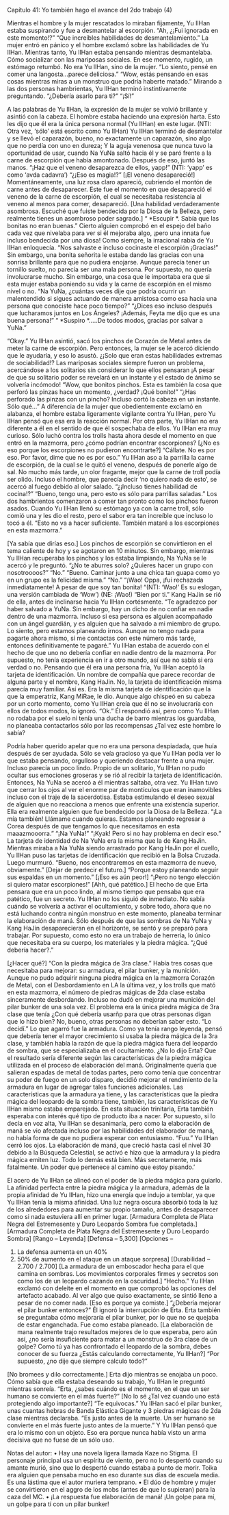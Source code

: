 

Capítulo 41: Yo también hago el avance del 2do trabajo (4)


Mientras el hombre y la mujer rescatados lo miraban fijamente, Yu IlHan estaba suspirando y fue a desmantelar al escorpión.
“Ah, ¿¡Fui ignorada en este momento!?”
“Que increíbles habilidades de desmantelamiento.”
La mujer entró en pánico y el hombre exclamó sobre las habilidades de Yu IlHan.
Mientras tanto, Yu IlHan estaba pensando mientras desmantelaba. Cómo socializar con las mariposas sociales.
En ese momento, rugido, un estómago retumbó. No era Yu IlHan, sino de la mujer. “Lo siento, pensé en comer una langosta…parece deliciosa.”
“Wow, estás pensando en esas cosas mientras miras a un monstruo que podría haberte matado.”
Mirando a las dos personas hambrientas, Yu IlHan terminó instintivamente preguntando.
“¿Debería asarlo para ti?” “¡Sí!”
 
A las palabras de Yu IlHan, la expresión de la mujer se volvió brillante y asintió con la cabeza. El hombre estaba haciendo una expresión harta. Esto les dijo que él era la única persona normal (Yu IlHan) en este lugar. (NTI: Otra vez, ‘sólo’ está escrito como Yu IlHan)
Yu IlHan terminó de desmantelar y se llevó el caparazón, bueno, no exactamente un caparazón, sino algo que no perdía con uno en dureza; Y la aguja venenosa que nunca tuvo la oportunidad de usar, cuando Na YuNa saltó hacia él y se paró frente a la carne de escorpión que había amontonado. Después de eso, juntó las manos.
“¡Haz que el veneno desaparezca de ellos, yapp!” (NTI: ‘yapp’ es como ‘avda cadavra’)
“¿¡Eso es magia!?”
[¡El veneno desapareció!]
Momentáneamente, una luz rosa claro apareció, cubriendo el montón de carne antes de desaparecer. Este fue el momento en que desapareció el veneno de la carne de escorpión, el cual se necesitaba resistencia al veneno al menos para comer, desapareció.
[Una habilidad verdaderamente asombrosa. Escuché que fuiste bendecida por la Diosa de la Belleza, pero realmente tienes un asombroso poder sagrado.]
“ *Escupir *. Sabía que las bonitas no eran buenas.”
Cierto alguien comprobó en el espejo del baño cada vez que nivelaba para ver si él mejoraba algo, ¡pero una innata fue incluso bendecida por una diosa! Como siempre, la irracional rabia de Yu IlHan enloquecía.
“Nos salvaste e incluso cocinaste el escorpión ¡Gracias!”
Sin embargo, una bonita señorita le estaba dando las gracias con una sonrisa brillante para que no pudiera enojarse. Aunque parecía tener un tornillo suelto, no parecía ser una mala persona. Por supuesto, no quería involucrarse mucho.
Sin embargo, una cosa que le importaba era que si esta mujer estaba poniendo su vida y la carne de escorpión en el mismo nivel o no.
“Na YuNa, ¿cuántas veces dije que podría ocurrir un malentendido si sigues actuando de manera amistosa como esa hacia una persona que conociste hace poco tiempo?”
“¿Dices eso incluso después que lucharamos juntos en Los Ángeles? ¡Además, Feyta me dijo que es una buena persona!”
“ *Suspiro *…..De todos modos, gracias por salvar a YuNa.”
 
“Okay.”
Yu IlHan asintió, sacó los pinchos de Corazón de Metal antes de meter la carne de escorpión. Pero entonces, la mujer se le acercó diciendo que le ayudaría, y eso lo asustó.
¿¡Solo que eran estas habilidades extremas de sociabilidad!? Las mariposas sociales siempre fueron un problema, acercándose a los solitarios sin considerar lo que ellos pensaran ¡A pesar de que su solitario poder se revelará en un instante y el estado de ánimo se volvería incómodo!
“Wow, que bonitos pinchos. Esta es también la cosa que perforó las pinzas hace un momento, ¿verdad? ¡Qué bonito!”
“¿Has perforado las pinzas con un pincho? Incluso cortó la cabeza en un instante. Sólo qué…”
A diferencia de la mujer que obedientemente exclamó en alabanza, el hombre estaba ligeramente vigilante contra Yu IlHan, pero Yu IlHan pensó que esa era la reacción normal.
Por otra parte, Yu IlHan no era diferente a él en el sentido de que él sospechaba de ellos.
Yu IlHan era muy curioso. Sólo luchó contra los trolls hasta ahora desde el momento en que entró en la mazmorra, pero ¿cómo podrían encontrar escorpiones?
[¿No es eso porque los escorpiones no pudieron encontrarte?] “Cállate. No es por eso. Por favor, dime que no es por eso.”
Yu IlHan aso a la parrilla la carne de escorpión, de la cual se le quitó el veneno, después de ponerle algo de sal. No mucho más tarde, un olor fragante, mejor que la carne de troll podía ser olido. Incluso el hombre, que parecía decir ‘no quiero nada de esto’, se acercó al fuego debido al olor salado.
“¿¡Incluso tienes habilidad de cocina!?”
“Bueno, tengo una, pero esto es sólo para parrillas saladas.”
Los dos hambrientos comenzaron a comer tan pronto como los pinchos fueron asados.
Cuando Yu IlHan llenó su estómago ya con la carne troll, sólo comió una y les dio el resto, pero el sabor era tan increíble que incluso lo tocó a él.
“Esto no va a hacer suficiente. También mataré a los escorpiones en esta mazmorra.”
 
[Ya sabía que dirías eso.]
Los pinchos de escorpión se convirtieron en el tema caliente de hoy y se agotaron en 10 minutos. Sin embargo, mientras Yu IlHan recuperaba los pinchos y los estaba limpiando, Na YuNa se le acercó y le preguntó.
“¿No te aburres solo? ¿Quieres hacer un grupo con nosotroooos?” “No.”
“Bueno. Caminar junto a una chica tan guapa como yo en un grupo es la felicidad misma.”
“No.”
“¡Wao! Oppa, ¡fui rechazada inmediatamente! A pesar de que soy tan bonita! “(NTI: ‘Wao!’ Es su eslogan, una versión cambiada de ‘Wow’) (NE: ¡Wao!)
“Bien por ti.”
Kang HaJin se rió de ella, antes de inclinarse hacia Yu IlHan cortésmente.
“Te agradezco por haber salvado a YuNa. Sin embargo, hay un dicho de no confiar en nadie dentro de una mazmorra. Incluso si esa persona es alguien acompañado con un ángel guardián, y es alguien que ha salvado a mi miembro de grupo. Lo siento, pero estamos planeando irnos. Aunque no tengo nada para pagarte ahora mismo, si me contactas con este número más tarde, entonces definitivamente te pagaré.”
Yu IlHan estaba de acuerdo con el hecho de que uno no debería confiar en nadie dentro de la mazmorra. Por supuesto, no tenía experiencia en ir a otro mundo, así que no sabía si era verdad o no.
Pensando que él era una persona fría, Yu IlHan aceptó la tarjeta de identificación. Un nombre de compañía que parece recordar de alguna parte y el nombre, Kang HaJin. No, la tarjeta de identificación misma parecía muy familiar.
Así es. Era la misma tarjeta de identificación que la que la emperatriz, Kang MiRae, le dio.
Aunque algo chispeó en su cabeza por un corto momento, como Yu IlHan creía que él no se involucraría con ellos de todos modos, lo ignoró.
“Ok.”
Él respondió así, pero como Yu IlHan no rodaba por el suelo ni tenía una ducha de barro mientras los guardaba, no planeaba contactarlos sólo por las recompensas
¿Tal vez este hombre lo sabía?
 
Podría haber querido apelar que no era una persona despiadada, que huía después de ser ayudada. Sólo se veía gracioso ya que Yu IlHan podía ver lo que estaba pensando, orgulloso y queriendo destacar frente a una mujer. Incluso parecía un poco lindo.
Propio de un solitario, Yu IlHan no pudo ocultar sus emociones groseras y se rió al recibir la tarjeta de identificación. Entonces, Na YuNa se acercó a él mientras saltaba, otra vez.
Yu IlHan tuvo que cerrar los ojos al ver el enorme par de montículos que eran inamovibles incluso con el traje de la sacerdotisa. Estaba estimulando el deseo sexual de alguien que no reacciona a menos que enfrente una existencia superior. Ella era realmente alguien que fue bendecido por la Diosa de la Belleza.
“¡La mía también! Llámame cuando quieras. Estamos planeando regresar a Corea después de que tengamos lo que necesitamos en esta maaazmooorra.”
“¡Na YuNa!”
“¡Kyak! Pero si no hay problema en decir eso.”
La tarjeta de identidad de Na YuNa era la misma que la de Kang HaJin. Mientras miraba a Na YuNa siendo arrastrado por Kang HaJin por el cuello, Yu IlHan puso las tarjetas de identificación que recibió en la Bolsa Cruzada. Luego murmuró.
“Bueno, nos encontraremos en esta mazmorra de nuevo, obviamente.” [Dejar de predecir el futuro.]
“Porque estoy planeando seguir sus espaldas en un momento.” [¡Eso es aún peor!]
“¡Pero no tengo elección si quiero matar escorpiones!” [Ahh, qué patético.]
El hecho de que Erta pensara que era un poco lindo, al mismo tiempo que pensaba que era patético, fue un secreto.
Yu IlHan no los siguió de inmediato. No sabía cuándo se volvería a activar el ocultamiento, y sobre todo, ahora que no está luchando contra ningún monstruo en este momento, planeaba terminar la elaboración de maná.
Sólo después de que las sombras de Na YuNa y Kang HaJin desaparecieran en el horizonte, se sentó y se preparó para trabajar. Por supuesto, como esto no era un trabajo de herrería, lo único que necesitaba era su cuerpo, los materiales y la piedra mágica.
“¿Qué debería hacer?.”
 
[¿Hacer qué?]
“Con la piedra mágica de 3ra clase.”
Había tres cosas que necesitaba para mejorar: su armadura, el pilar bunker, y la munición.
Aunque no pudo adquirir ninguna piedra mágica en la mazmorra Corazón de Metal, con el Desbordamiento en LA la última vez, y los trolls que mató en esta mazmorra, el número de piedras mágicas de 2da clase estaba sinceramente desbordando. Incluso no dudó en mejorar una munición del pilar bunker de una sola vez.
El problema era la única piedra mágica de 3ra clase que tenía ¿Con qué debería usarñp para que otras personas digan que lo hizo bien? No, bueno, otras personas no deberían saber esto.
“Lo decidí.”
Lo que agarró fue la armadura. Como ya tenía rango leyenda, pensó que debería tener el mayor crecimiento si usaba la piedra mágica de la 3ra clase, y también había la razón de que la piedra mágica fuera del leopardo de sombra, que se especializaba en el ocultamiento.
¿No lo dijo Erta? Que el resultado sería diferente según las características de la piedra mágica utilizada en el proceso de elaboración del maná.
Originalmente quería que salieran espadas de metal de todas partes, pero como tenía que concentrar su poder de fuego en un solo disparo, decidió mejorar el rendimiento de la armadura en lugar de agregar tales funciones adicionales.
Las características que la armadura ya tiene, y las características que la piedra mágica del leopardo de la sombra tiene, también, las características de Yu IlHan mismo estaba emparejado. En esta situación trinitaria, Erta también esperaba con interés qué tipo de producto iba a nacer.
Por supuesto, si lo decía en voz alta, Yu IlHan se desanimaría, pero como la elaboración de maná se vio afectada incluso por las habilidades del elaborador de maná, no había forma de que no pudiera esperar con entusiasmo.
“Fuu.”
Yu IlHan cerró los ojos. La elaboración de maná, que creció hasta casi el nivel 30 debido a la Búsqueda Celestial, se activó e hizo que la armadura y la piedra mágica emiten luz.
Todo lo demás está bien. Más secretamente, más fatalmente. Un poder que pertenece al camino que estoy pisando.’
 
El acero de Yu IlHan se alineó con el poder de la piedra mágica para guiarlo. La afinidad perfecta entre la piedra mágica y la armadura, además de la propia afinidad de Yu IlHan, hizo una energía que indujo a temblar, ya que Yu IlHan tenía la misma afinidad.
Una luz negra oscura absorbió toda la luz de los alrededores para aumentar su propio tamaño, antes de desaparecer como si nada estuviera allí en primer lugar.
[Armadura Completa de Plata Negra del Estremesente y Duro Leopardo Sombra fue completada.]
[Armadura Completa de Plata Negra del Estremesente y Duro Leopardo Sombra]
[Rango – Leyenda] [Defensa – 5,300] [Opciones –
1.	La defensa aumenta en un 40%
2.	50% de aumento en el ataque en un ataque sorpresa] [Durabilidad – 2.700 / 2.700]
[La armadura de un emboscador hecha para el que camina en sombras. Los movimientos corporales firmes y secretos son como los de un leopardo cazando en la oscuridad.]
“Hecho.”
Yu IlHan exclamó con deleite en el momento en que comprobó las opciones del artefacto acabado. Al ver algo que quiso exactamente, se sintió lleno a pesar de no comer nada.
[Eso es porque ya comiste.]
“¿Debería mejorar el pilar bunker entonces?”
Él ignoró la interrupción de Erta. Erta también se preguntaba cómo mejoraría el pilar bunker, por lo que no se quejaba de estar enganchada. Fue como estaba planeado.
[La elaboración de mana realmente trajo resultados mejores de lo que esperaba, pero aún así, ¿no sería insuficiente para matar a un monstruo de 3ra clase de un golpe? Como tú ya has confrontado el leopardo de la sombra, debes conocer de su fuerza ¿Estás calculando correctamente, Yu IlHan?]
“Por supuesto, ¿no dije que siempre calculo todo?”
 
[No bromees y dilo correctamente.]
Erta dijo mientras se enojaba un poco. Cómo sabía que ella estaba deseando su trabajo, Yu IlHan le preguntó mientras sonreía.
“Erta, ¿sabes cuándo es el momento, en el que un ser humano se convierte en el más fuerte?”
[No lo sé ¿Tal vez cuando uno está protegiendo algo importante?] “Te equivocas.”
Yu IlHan sacó el pilar bunker, unas cuantas hebras de Banda Elástica Gigante y 3 piedras mágicas de 2da clase mientras declaraba.
“Es justo antes de la muerte. Un ser humano se convierte en el más fuerte justo antes de la muerte.”
Y Yu IlHan pensó que era lo mismo con un objeto.
Eso era porque nunca había visto un arma decisiva que no fuese de un sólo uso.








Notas del autor:
•	Hay una novela ligera llamada Kaze no Stigma. El personaje principal usa un espíritu de viento, pero no lo despertó cuando su amante murió, sino que lo despertó cuando estaba a punto de morir. Toika era alguien que pensaba mucho en eso durante sus días de escuela media. Es una lástima que el autor muriera temprano.
•	El dúo de hombre y mujer se convirtieron en el aggro de los mobs (antes de que lo supieran) para la caza del MC.
•	¡La respuesta fue elaboración de maná! ¡Un golpe para mí, un golpe para tí con un pilar bunker!
